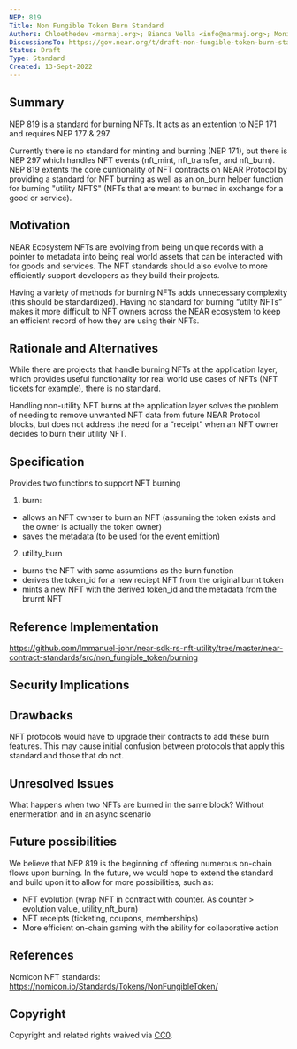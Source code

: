 ```yaml
---
NEP: 819
Title: Non Fungible Token Burn Standard
Authors: Chloethedev <marmaj.org>; Bianca Vella <info@marmaj.org>; Monish Muralidharan <kalakendradao@gmail.com>; 
DiscussionsTo: https://gov.near.org/t/draft-non-fungible-token-burn-standard/28859
Status: Draft
Type: Standard
Created: 13-Sept-2022
---
```


## Summary
NEP 819 is a standard for burning NFTs. It acts as an extention to NEP 171 and requires NEP 177 & 297.

Currently there is no standard for minting and burning (NEP 171), but there is NEP 297 which handles NFT events (nft_mint, nft_transfer, and nft_burn). NEP 819 extents the core cuntionality of NFT contracts on NEAR Protocol by providing a standard for NFT burning as well as an on_burn helper function for burning "utility NFTS" (NFTs that are meant to burned in exchange for a good or service).

## Motivation
NEAR Ecosystem NFTs are evolving from being unique records with a pointer to metadata into being real world assets that can be interacted with for goods and services. The NFT standards should also evolve to more efficiently support developers as they build their projects.

Having a variety of methods for burning NFTs adds unnecessary complexity (this should be standardized).
Having no standard for burning “utilty NFTs” makes it more difficult to NFT owners across the NEAR ecosystem to keep an efficient record of how they are using their NFTs.

## Rationale and Alternatives
While there are projects that handle burning NFTs at the application layer, which provides useful functionality for real world use cases of NFTs (NFT tickets for example), there is no standard.

Handling non-utility NFT burns at the application layer solves the problem of needing to remove unwanted NFT data from future NEAR Protocol blocks, but does not address the need for a “receipt” when an NFT owner decides to burn their utility NFT.


## Specification
Provides two functions to support NFT burning
1. burn:
- allows an NFT ownser to burn an NFT (assuming the token exists and the owner is actually the token owner)
- saves the metadata (to be used for the event emittion) 
2. utility_burn
- burns the NFT with same assumtions as the burn function
- derives the token_id for a new reciept NFT from the original burnt token 
- mints a new NFT with the derived token_id and the metadata from the brurnt NFT

## Reference Implementation
https://github.com/Immanuel-john/near-sdk-rs-nft-utility/tree/master/near-contract-standards/src/non_fungible_token/burning

## Security Implications

## Drawbacks
NFT protocols would have to upgrade their contracts to add these burn features. This may cause initial confusion between protocols that apply this standard and those that do not.

## Unresolved Issues
What happens when two NFTs are burned in the same block? Without enermeration and in an async scenario

## Future possibilities
We believe that NEP 819 is the beginning of offering numerous on-chain flows upon burning. In the future, we would hope to extend the standard and build upon it to allow for more possibilities, such as:

- NFT evolution (wrap NFT in contract with counter. As counter > evolution value, utility_nft_burn)
- NFT receipts (ticketing, coupons, memberships)
- More efficient on-chain gaming with the ability for collaborative action

## References
Nomicon NFT standards: https://nomicon.io/Standards/Tokens/NonFungibleToken/


## Copyright

Copyright and related rights waived via [CC0](https://creativecommons.org/publicdomain/zero/1.0/).
